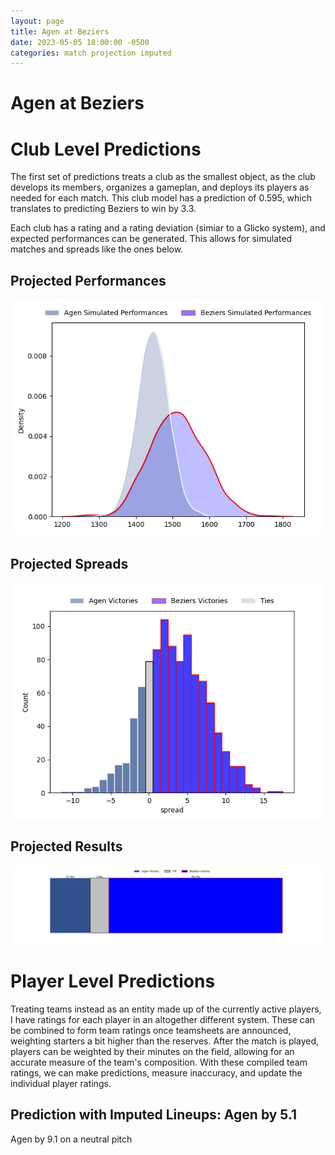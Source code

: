 ```yaml
---  
layout: page  
title: Agen at Beziers  
date: 2023-05-05 18:00:00 -0500  
categories: match projection imputed  
---
```

# Agen at Beziers

# Club Level Predictions


The first set of predictions treats a club as the smallest object, as the club develops its members, organizes a gameplan, and deploys its players as needed for each match. This club model has a prediction of 0.595, which translates to predicting Beziers to win by 3.3.

Each club has a rating and a rating deviation (simiar to a Glicko system), and expected performances can be generated. This allows for simulated matches and spreads like the ones below.
## Projected Performances


![Projected Performances](plots/performances_2023-05-05-Beziers-Agen.png)
## Projected Spreads


![Projected Spreads](plots/spreads_2023-05-05-Beziers-Agen.png)
## Projected Results


![Projected Results](plots/resultbar_2023-05-05-Beziers-Agen.png)
# Player Level Predictions


Treating teams instead as an entity made up of the currently active players, I have ratings for each player in an altogether different system. These can be combined to form team ratings once teamsheets are announced, weighting starters a bit higher than the reserves. After the match is played, players can be weighted by their minutes on the field, allowing for an accurate measure of the team's composition. With these compiled team ratings, we can make predictions, measure inaccuracy, and update the individual player ratings.
## Prediction with Imputed Lineups: Agen by 5.1


Agen by 9.1 on a neutral pitch

